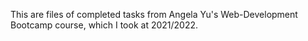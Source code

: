 This are files of completed tasks from Angela Yu's Web-Development Bootcamp course, which I took at 2021/2022.
